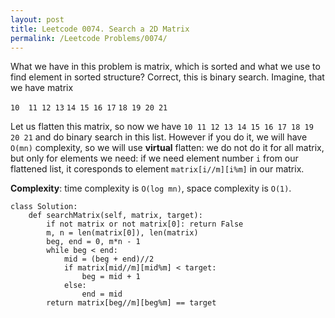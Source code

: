 ```yaml
---
layout: post
title: Leetcode 0074. Search a 2D Matrix
permalink: /Leetcode Problems/0074/
---
```


What we have in this problem is matrix, which is sorted and what we use to find element in sorted structure? Correct, this is binary search. Imagine, that we have matrix

`10  11 12 13`
`14 15 16 17`
`18 19 20 21`

Let us flatten this matrix, so now we have `10 11 12 13 14 15 16 17 18 19 20 21` and do binary search in this list. However if you do it, we will have `O(mn)` complexity, so we will use **virtual** flatten: we do not do it for all matrix, but only for elements we need:  if we need element number `i` from our flattened list, it coresponds to element `matrix[i//m][i%m]` in our matrix.

**Complexity**: time complexity is `O(log mn)`, space complexity is `O(1)`.


```
class Solution:
    def searchMatrix(self, matrix, target):
        if not matrix or not matrix[0]: return False
        m, n = len(matrix[0]), len(matrix)
        beg, end = 0, m*n - 1
        while beg < end:
            mid = (beg + end)//2
            if matrix[mid//m][mid%m] < target:
                beg = mid + 1
            else:
                end = mid
        return matrix[beg//m][beg%m] == target
```